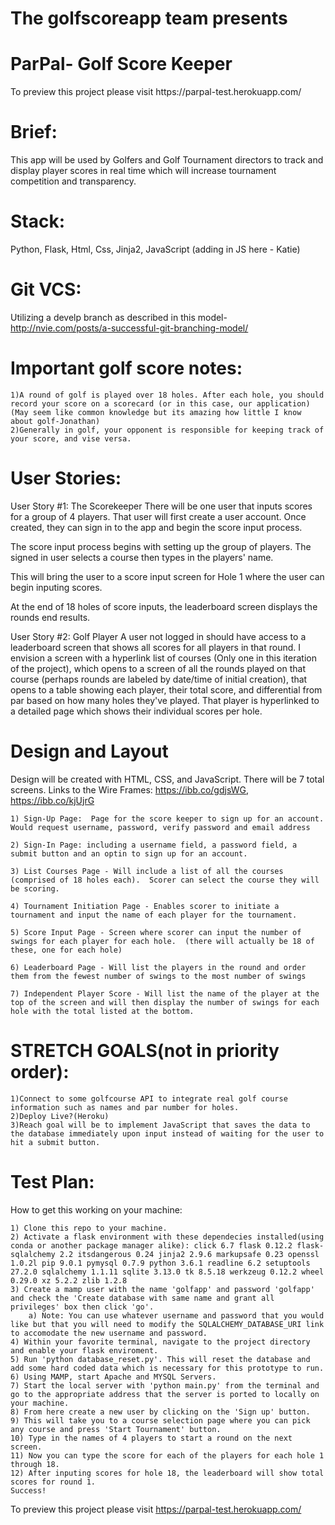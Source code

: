 # The golfscoreapp team presents
<h1><strong>ParPal- Golf Score Keeper</strong></h1>
To preview this project please visit https://parpal-test.herokuapp.com/

# Brief: 
This app will be used by Golfers and Golf Tournament directors to track and display player scores in real time which will increase tournament competition and transparency. 

# Stack: 
Python, Flask, Html, Css, Jinja2, JavaScript (adding in JS here - Katie)

# Git VCS: 
Utilizing a develp branch as described in this model- http://nvie.com/posts/a-successful-git-branching-model/

# Important golf score notes:
    1)A round of golf is played over 18 holes. After each hole, you should record your score on a scorecard (or in this case, our application) (May seem like common knowledge but its amazing how little I know about golf-Jonathan)
    2)Generally in golf, your opponent is responsible for keeping track of your score, and vise versa.


# User Stories:
User Story #1: The Scorekeeper
There will be one user that inputs scores for a group of 4 players. That user will first create a user account. Once created, they can sign in to the app and begin the score input process.

The score input process begins with setting up the group of players. The signed in user selects a course then types in the players' name. 

This will bring the user to a score input screen for Hole 1 where the user can begin inputing scores.

At the end of 18 holes of score inputs, the leaderboard screen displays the rounds end results.


User Story #2: Golf Player
A user not logged in should have access to a leaderboard screen that shows all scores for all players in that round. I envision a screen with a hyperlink list of courses (Only one in this iteration of the project), which opens to a screen of all the rounds played on that course (perhaps rounds are labeled by date/time of initial creation), that opens to a table showing each player, their total score, and differential from par based on how many holes they've played. That player is hyperlinked to a detailed page which shows their individual scores per hole.

# Design and Layout
Design will be created with HTML, CSS, and JavaScript. There will be 7 total screens. Links to the Wire Frames: https://ibb.co/gdjsWG, https://ibb.co/kjUjrG

    1) Sign-Up Page:  Page for the score keeper to sign up for an account.  Would request username, password, verify password and email address

    2) Sign-In Page: including a username field, a password field, a submit button and an optin to sign up for an account.

    3) List Courses Page - Will include a list of all the courses (comprised of 18 holes each).  Scorer can select the course they will be scoring.

    4) Tournament Initiation Page - Enables scorer to initiate a tournament and input the name of each player for the tournament.

    5) Score Input Page - Screen where scorer can input the number of swings for each player for each hole.  (there will actually be 18 of these, one for each hole)

    6) Leaderboard Page - Will list the players in the round and order them from the fewest number of swings to the most number of swings

    7) Independent Player Score - Will list the name of the player at the top of the screen and will then display the number of swings for each hole with the total listed at the bottom.



# STRETCH GOALS(not in priority order):
    1)Connect to some golfcourse API to integrate real golf course information such as names and par number for holes.
    2)Deploy Live?(Heroku)
    3)Reach goal will be to implement JavaScript that saves the data to the database immediately upon input instead of waiting for the user to hit a submit button.
    
# Test Plan:
How to get this working on your machine:

    1) Clone this repo to your machine.
    2) Activate a flask environment with these dependecies installed(using conda or another package manager alike): click 6.7 flask 0.12.2 flask-sqlalchemy 2.2 itsdangerous 0.24 jinja2 2.9.6 markupsafe 0.23 openssl 1.0.2l pip 9.0.1 pymysql 0.7.9 python 3.6.1 readline 6.2 setuptools 27.2.0 sqlalchemy 1.1.11 sqlite 3.13.0 tk 8.5.18 werkzeug 0.12.2 wheel 0.29.0 xz 5.2.2 zlib 1.2.8
    3) Create a mamp user with the name 'golfapp' and password 'golfapp' and check the 'Create database with same name and grant all privileges' box then click 'go'.
        a) Note: You can use whatever username and password that you would like but that you will need to modify the SQLALCHEMY_DATABASE_URI link to accomodate the new username and password.
    4) Within your favorite terminal, navigate to the project directory and enable your flask enviroment.
    5) Run 'python database_reset.py'. This will reset the database and add some hard coded data which is necessary for this prototype to run.
    6) Using MAMP, start Apache and MYSQL Servers.
    7) Start the local server with 'python main.py' from the terminal and go to the appropriate address that the server is ported to locally on your machine.
    8) From here create a new user by clicking on the 'Sign up' button.
    9) This will take you to a course selection page where you can pick any course and press 'Start Tournament' button.
    10) Type in the names of 4 players to start a round on the next screen.
    11) Now you can type the score for each of the players for each hole 1 through 18.
    12) After inputing scores for hole 18, the leaderboard will show total scores for round 1.
    Success!

To preview this project please visit https://parpal-test.herokuapp.com/
